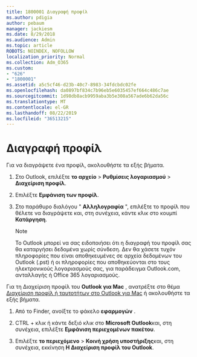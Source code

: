 ```yaml
---
title: 1800001 Διαγραφή προφίλ
ms.author: pdigia
author: pebaum
manager: jackiesm
ms.date: 8/29/2018
ms.audience: Admin
ms.topic: article
ROBOTS: NOINDEX, NOFOLLOW
localization_priority: Normal
ms.collection: Adm_O365
ms.custom:
- "626"
- "1800001"
ms.assetid: a5c5cf46-d23b-40c7-8983-34fdcbdc02fe
ms.openlocfilehash: da0897bf834c7b96eb5e6035457ef664c486c7ae
ms.sourcegitcommit: 1d98db8acb9959aba3b5e308a567ade6b62da56c
ms.translationtype: MT
ms.contentlocale: el-GR
ms.lasthandoff: 08/22/2019
ms.locfileid: "36513215"
---
```

# <a name="delete-a-profile"></a>Διαγραφή προφίλ

Για να διαγράψετε ένα προφίλ, ακολουθήστε τα εξής βήματα.
  
1. Στο Outlook, επιλέξτε **το αρχείο** \> **Ρυθμίσεις λογαριασμού** \> **Διαχείριση προφίλ**.

2. Επιλέξτε **Εμφάνιση των προφίλ**.

3. Στο παράθυρο διαλόγου " **Αλληλογραφία** ", επιλέξτε το προφίλ που θέλετε να διαγράψετε και, στη συνέχεια, κάντε κλικ στο κουμπί **Κατάργηση**.

    > [!NOTE]
    > Το Outlook μπορεί να σας ειδοποιήσει ότι η διαγραφή του προφίλ σας θα καταργήσει δεδομένα χωρίς σύνδεση. Δεν θα χάσετε τυχόν πληροφορίες που είναι αποθηκευμένες σε αρχεία δεδομένων του Outlook (.pst) ή οι πληροφορίες που αποθηκεύονται στο τους ηλεκτρονικούς λογαριασμούς σας, για παράδειγμα Outlook.com, ανταλλαγής ή Office 365 λογαριασμούς.
  
Για τη Διαχείριση προφίλ του **Outlook για Mac** , ανατρέξτε στο θέμα [Διαχείριση προφίλ ή ταυτοτήτων στο Outlook για Mac](https://support.office.com/article/fed2a955-74df-4a24-bef6-78a426958c4c.aspx) ή ακολουθήστε τα εξής βήματα.
  
1. Από το Finder, ανοίξτε το φάκελο **εφαρμογών** .

2. CTRL + κλικ ή κάντε δεξιό κλικ στο **Microsoft Outlook**και, στη συνέχεια, επιλέξτε **Εμφάνιση περιεχομένων πακέτου**.

3. Επιλέξτε **το περιεχόμενο** \> **Κοινή χρήση υποστήριξης**και, στη συνέχεια, εκκίνηση **Η Διαχείριση προφίλ του Outlook**.
